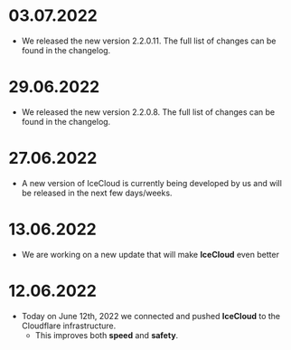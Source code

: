 # 03.07.2022 
 - We released the new version 2.2.0.11. The full list of changes can be found in the changelog.

# 29.06.2022
 - We released the new version 2.2.0.8. The full list of changes can be found in the changelog.

# 27.06.2022
 - A new version of IceCloud is currently being developed by us and will be released in the next few days/weeks.

# 13.06.2022
  - We are working on a new update that will make **IceCloud** even better

# 12.06.2022
  - Today on June 12th, 2022 we connected and pushed **IceCloud** to the Cloudflare infrastructure.
     - This improves both **speed** and **safety**.
